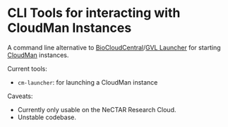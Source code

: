 # CLI Tools for interacting with CloudMan Instances

A command line alternative to [BioCloudCentral](https://biocloudcentral.herokuapp.com)/[GVL Launcher](http://launch.genome.edu.au) for starting [CloudMan](https://wiki.galaxyproject.org/CloudMan) instances.

Current tools:
- `cm-launcher`: for launching a CloudMan instance

Caveats:
- Currently only usable on the NeCTAR Research Cloud.
- Unstable codebase.

